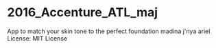 # 2016_Accenture_ATL_maj
App to match your skin tone to the perfect foundation
madina
j'nya
ariel
License:
MIT License